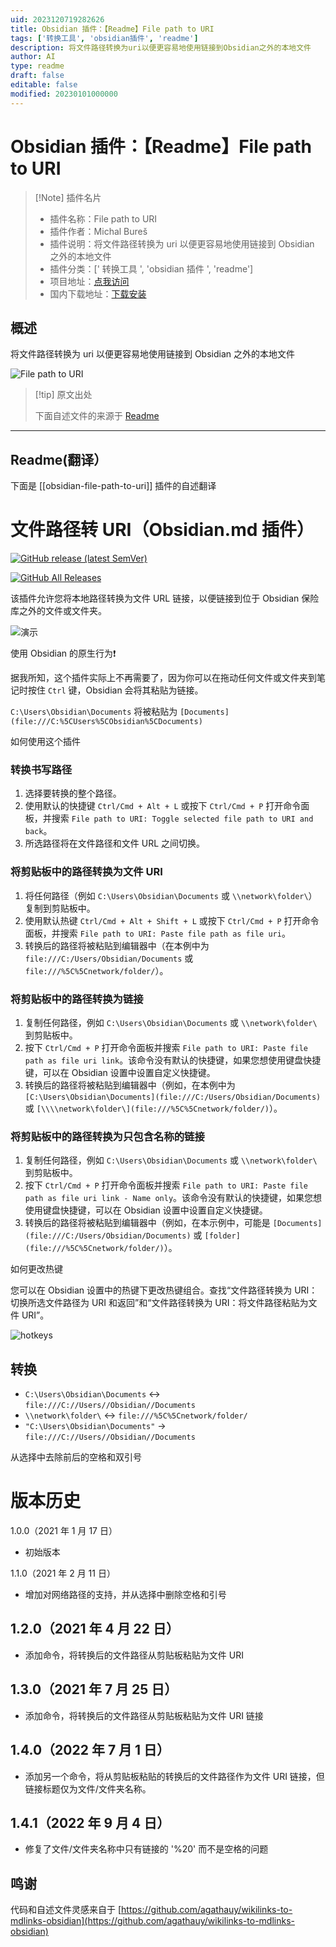 ```yaml
---
uid: 2023120719282626
title: Obsidian 插件：【Readme】File path to URI
tags: ['转换工具', 'obsidian插件', 'readme']
description: 将文件路径转换为uri以便更容易地使用链接到Obsidian之外的本地文件
author: AI
type: readme
draft: false
editable: false
modified: 20230101000000
---
```


# Obsidian 插件：【Readme】File path to URI

> [!Note] 插件名片
> - 插件名称：File path to URI
> - 插件作者：Michal Bureš
> - 插件说明：将文件路径转换为 uri 以便更容易地使用链接到 Obsidian 之外的本地文件
> - 插件分类：[' 转换工具 ', 'obsidian 插件 ', 'readme']
> - 项目地址：[点我访问](https://github.com/MichalBures/obsidian-file-path-to-uri)
> - 国内下载地址：[下载安装](https://pkmer.cn/products/plugin/pluginMarket/?obsidian-file-path-to-uri)

## 概述

将文件路径转换为 uri 以便更容易地使用链接到 Obsidian 之外的本地文件

![File path to URI](https://cdn.pkmer.cn/covers/obsidian-file-path-to-uri.gif)

> [!tip] 原文出处
>
>下面自述文件的来源于 [Readme](https://ghproxy.net/https://raw.githubusercontent.com/MichalBures/obsidian-file-path-to-uri/master/README.md)
>

---

## Readme(翻译）

下面是 [[obsidian-file-path-to-uri]] 插件的自述翻译

# 文件路径转 URI（Obsidian.md 插件）

[![GitHub release (latest SemVer)](https://img.shields.io/github/v/release/MichalBures/obsidian-file-path-to-uri)](https://github.com/MichalBures/obsidian-file-path-to-uri/releases/latest)

[![GitHub All Releases](https://img.shields.io/github/downloads/MichalBures/obsidian-file-path-to-uri/total)](https://github.com/MichalBures/obsidian-file-path-to-uri/releases)

该插件允许您将本地路径转换为文件 URL 链接，以便链接到位于 Obsidian 保险库之外的文件或文件夹。

![演示](https://cdn.pkmer.cn/covers/obsidian-file-path-to-uri_1_2.gif)

使用 Obsidian 的原生行为❗

据我所知，这个插件实际上不再需要了，因为你可以在拖动任何文件或文件夹到笔记时按住 `Ctrl` 键，Obsidian 会将其粘贴为链接。

`C:\Users\Obsidian\Documents` 将被粘贴为 `[Documents](file:///C:%5CUsers%5CObsidian%5CDocuments)`

如何使用这个插件

### 转换书写路径

1. 选择要转换的整个路径。
2. 使用默认的快捷键 `Ctrl/Cmd + Alt + L` 或按下 `Ctrl/Cmd + P` 打开命令面板，并搜索 `File path to URI: Toggle selected file path to URI and back`。
3. 所选路径将在文件路径和文件 URL 之间切换。

### 将剪贴板中的路径转换为文件 URI

1. 将任何路径（例如 `C:\Users\Obsidian\Documents` 或 `\\network\folder\`）复制到剪贴板中。
2. 使用默认热键 `Ctrl/Cmd + Alt + Shift + L` 或按下 `Ctrl/Cmd + P` 打开命令面板，并搜索 `File path to URI: Paste file path as file uri`。
3. 转换后的路径将被粘贴到编辑器中（在本例中为 `file:///C:/Users/Obsidian/Documents` 或 `file:///%5C%5Cnetwork/folder/`）。

### 将剪贴板中的路径转换为链接

1. 复制任何路径，例如 `C:\Users\Obsidian\Documents` 或 `\\network\folder\` 到剪贴板中。
2. 按下 `Ctrl/Cmd + P` 打开命令面板并搜索
   `File path to URI: Paste file path as file uri link`。该命令没有默认的快捷键，如果您想使用键盘快捷键，可以在 Obsidian 设置中设置自定义快捷键。
3. 转换后的路径将被粘贴到编辑器中（例如，在本例中为 `[C:\Users\Obsidian\Documents](file:///C:/Users/Obsidian/Documents)` 或 `[\\\\network\folder\](file:///%5C%5Cnetwork/folder/)`）。

### 将剪贴板中的路径转换为只包含名称的链接

1. 复制任何路径，例如 `C:\Users\Obsidian\Documents` 或 `\\network\folder\` 到剪贴板中。
2. 按下 `Ctrl/Cmd + P` 打开命令面板并搜索
   `File path to URI: Paste file path as file uri link - Name only`。该命令没有默认的快捷键，如果您想使用键盘快捷键，可以在 Obsidian 设置中设置自定义快捷键。
3. 转换后的路径将被粘贴到编辑器中（例如，在本示例中，可能是 `[Documents](file:///C:/Users/Obsidian/Documents)` 或 `[folder](file:///%5C%5Cnetwork/folder/)`）。

如何更改热键

您可以在 Obsidian 设置中的热键下更改热键组合。查找“文件路径转换为 URI：切换所选文件路径为 URI 和返回”和“文件路径转换为 URI：将文件路径粘贴为文件 URI”。

![hotkeys](https://cdn.pkmer.cn/covers/obsidian-file-path-to-uri_1_3.png!pkmer)

## 转换

- `C:\Users\Obsidian\Documents` <-> `file:///C://Users//Obsidian//Documents`
- `\\network\folder\` <-> `file:///%5C%5Cnetwork/folder/`
- ` "C:\Users\Obsidian\Documents" ` -> `file:///C://Users//Obsidian//Documents`

从选择中去除前后的空格和双引号

# 版本历史

1.0.0（2021 年 1 月 17 日）

- 初始版本

1.1.0（2021 年 2 月 11 日）

- 增加对网络路径的支持，并从选择中删除空格和引号

## 1.2.0（2021 年 4 月 22 日）

- 添加命令，将转换后的文件路径从剪贴板粘贴为文件 URI

## 1.3.0（2021 年 7 月 25 日）

- 添加命令，将转换后的文件路径从剪贴板粘贴为文件 URI 链接

## 1.4.0（2022 年 7 月 1 日）

- 添加另一个命令，将从剪贴板粘贴的转换后的文件路径作为文件 URI 链接，但链接标题仅为文件/文件夹名称。

## 1.4.1（2022 年 9 月 4 日）

- 修复了文件/文件夹名称中只有链接的 '%20' 而不是空格的问题

## 鸣谢

代码和自述文件灵感来自于 [https://github.com/agathauy/wikilinks-to-mdlinks-obsidian](https://github.com/agathauy/wikilinks-to-mdlinks-obsidian)

